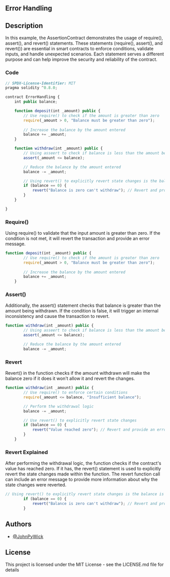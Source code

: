 ## Error Handling

## Description
In this example, the AssertionContract demonstrates the usage of require(), assert(), and revert() statements.
These statements (require(), assert(), and revert()) are essential in smart contracts to enforce conditions, validate inputs, and handle unexpected scenarios. Each statement serves a different purpose and can help improve the security and reliability of the contract.
### Code
```javascript
// SPDX-License-Identifier: MIT
pragma solidity ^0.8.0;

contract ErrorHandling {
    int public balance;

    function deposit(int _amount) public {
        // Use require() to check if the amount is greater than zero
        require(_amount > 0, "Balance must be greater than zero");
        
        // Increase the balance by the amount entered
        balance += _amount;
    }

    function withdraw(int _amount) public {
        // Using asseert to check if balance is less than the amount being withdrawn
        assert(_amount <= balance);

        // Reduce the balance by the amount entered
        balance -= _amount;

        // Using revert() to explicitly revert state changes is the balance is zero and user tries to withdraw
        if (balance == 0) {
            revert("Balance is zero can't withdraw"); // Revert and provide an error message
        }
    }

}
```

### Require()
Using require() to validate that the input amount is greater than zero. If the condition is not met, it will revert the transaction and provide an error message.

```javascript
function deposit(int _amount) public {
        // Use require() to check if the amount is greater than zero
        require(_amount > 0, "Balance must be greater than zero");
        
        // Increase the balance by the amount entered
        balance += _amount;
    }
```
### Assert()
Additionally, the assert() statement checks that balance is greater than the amount being withdrawn. If the condition is false, it will trigger an internal inconsistency and cause the transaction to revert.

```javascript
function withdraw(int _amount) public {
        // Using asseert to check if balance is less than the amount being withdrawn
        assert(_amount <= balance);

        // Reduce the balance by the amount entered
        balance -= _amount;

```

### Revert
Revert() in the function checks if the amount withdrawn will make the balance zero if it does it won't allow it and revert the changes.

```javascript
function withdraw(int _amount) public {
        // Use require() to enforce certain conditions
        require(_amount <= balance, "Insufficient balance");

        // Perform the withdrawal logic
        balance -= _amount;

        // Use revert() to explicitly revert state changes
        if (balance == 0) {
            revert("Value reached zero"); // Revert and provide an error message
        }
    }

```
### Revert Explained
After performing the withdrawal logic, the function checks if the contract's value has reached zero. If it has, the revert() statement is used to explicitly revert the state changes made within the function. The revert function call can include an error message to provide more information about why the state changes were reverted.

```javascript
// Using revert() to explicitly revert state changes is the balance is zero and user tries to withdraw
        if (balance == 0) {
            revert("Balance is zero can't withdraw"); // Revert and provide an error message
        }
```

## Authors

- [@JohnPyWick](https://github.com/JohnPyWick)


## License

This project is licensed under the MIT License - see the LICENSE.md file for details


